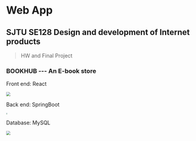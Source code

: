 # Web App
## SJTU SE128 Design and development of Internet products
> HW and Final Project

### BOOKHUB --- An E-book store

Front end: React

<img src="https://ss2.bdstatic.com/70cFvnSh_Q1YnxGkpoWK1HF6hhy/it/u=1887081804,2705256642&fm=26&gp=0.jpg" style="zoom:70%;" />

Back end: SpringBoot

<img src="https://gimg2.baidu.com/image_search/src=http%3A%2F%2Ftx-free-imgs.acfun.cn%2Fo_1e04p7lqd11jrfn115ub112h11er0.jpeg%3Fimageslim&refer=http%3A%2F%2Ftx-free-imgs.acfun.cn&app=2002&size=f9999,10000&q=a80&n=0&g=0n&fmt=jpeg?sec=1626158946&t=105242b5c1e57dbbcfe548a686942da5" style="zoom:20%;" />

Database: MySQL

<img src="https://ss3.bdstatic.com/70cFv8Sh_Q1YnxGkpoWK1HF6hhy/it/u=245030810,3421413217&fm=26&gp=0.jpg" style="zoom:70%;" />
